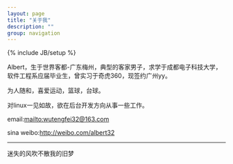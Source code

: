 ```yaml
---
layout: page
title: "关于我"
description: ""
group: navigation
---
```

{% include JB/setup %}

Albert，生于世界客都-广东梅州，典型的客家男子，求学于成都电子科技大学，软件工程系应届毕业生，曾实习于奇虎360，现签约广州yy。

为人随和，喜爱运动，篮球，台球。

对linux一见如故，欲在后台开发方向从事一些工作。

email:<mailto:wutengfei32@163.com>

sina weibo:<http://weibo.com/albert32>

---------------------------
迷失的风吹不散我的旧梦
